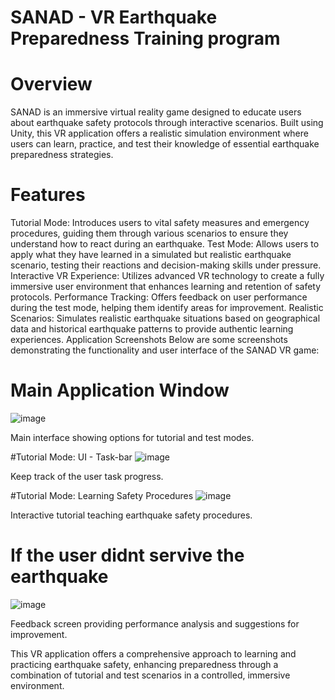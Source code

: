 # SANAD - VR Earthquake Preparedness Training program
# Overview
SANAD is an immersive virtual reality game designed to educate users about earthquake safety protocols through interactive scenarios. Built using Unity, this VR application offers a realistic simulation environment where users can learn, practice, and test their knowledge of essential earthquake preparedness strategies.
# Features
Tutorial Mode: Introduces users to vital safety measures and emergency procedures, guiding them through various scenarios to ensure they understand how to react during an earthquake. Test Mode: Allows users to apply what they have learned in a simulated but realistic earthquake scenario, testing their reactions and decision-making skills under pressure. Interactive VR Experience: Utilizes advanced VR technology to create a fully immersive user environment that enhances learning and retention of safety protocols. Performance Tracking: Offers feedback on user performance during the test mode, helping them identify areas for improvement. Realistic Scenarios: Simulates realistic earthquake situations based on geographical data and historical earthquake patterns to provide authentic learning experiences. Application Screenshots Below are some screenshots demonstrating the functionality and user interface of the SANAD VR game:
# Main Application Window
![image](https://github.com/alhassan-alshareef/SANAD/assets/174230485/4c7a19c1-0738-4882-af4b-a26e1c240971)

Main interface showing options for tutorial and test modes.

#Tutorial Mode: UI - Task-bar
![image](https://github.com/alhassan-alshareef/SANAD/assets/174230485/c67c0a20-5b76-401f-8987-2f93d31938a5)

Keep track of the user task progress.

#Tutorial Mode: Learning Safety Procedures 
![image](https://github.com/alhassan-alshareef/SANAD/assets/174230485/0655fea8-eb39-41eb-91a8-58c4c3c7437b)

Interactive tutorial teaching earthquake safety procedures.

# If the user didnt servive the earthquake

![image](https://github.com/alhassan-alshareef/SANAD/assets/174230485/a340dd5e-81b4-43b6-86a1-95c189cd0085) 


Feedback screen providing performance analysis and suggestions for improvement.

This VR application offers a comprehensive approach to learning and practicing earthquake safety, enhancing preparedness through a combination of tutorial and test scenarios in a controlled, immersive environment.


